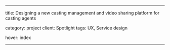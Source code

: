 ---

title: Designing a new casting management and video sharing platform for casting agents

category: project
client: Spotlight
tags: UX, Service design

hover: index

---